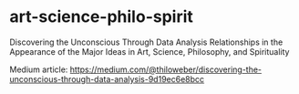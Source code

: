 # art-science-philo-spirit

Discovering the Unconscious Through Data Analysis
Relationships in the Appearance of the Major Ideas in Art, Science, Philosophy, and Spirituality

Medium article: https://medium.com/@thiloweber/discovering-the-unconscious-through-data-analysis-9d19ec6e8bcc